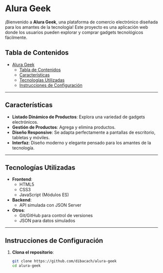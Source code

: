 # Alura Geek

¡Bienvenido a **Alura Geek**, una plataforma de comercio electrónico diseñada para los amantes de la tecnología! Este proyecto es una aplicación web donde los usuarios pueden explorar y comprar gadgets tecnológicos fácilmente.

## Tabla de Contenidos

- [Alura Geek](#alura-geek)
  - [Tabla de Contenidos](#tabla-de-contenidos)
  - [Características](#características)
  - [Tecnologías Utilizadas](#tecnologías-utilizadas)
  - [Instrucciones de Configuración](#instrucciones-de-configuración)

---

## Características

- **Listado Dinámico de Productos**: Explora una variedad de gadgets electrónicos.
- **Gestión de Productos**: Agrega y elimina productos.
- **Diseño Responsive**: Se adapta perfectamente a pantallas de escritorio, tabletas y móviles.
- **Interfaz**: Diseño moderno y elegante pensado para los amantes de la tecnología.

---

## Tecnologías Utilizadas

- **Frontend**:
  - HTML5
  - CSS3
  - JavaScript (Módulos ES)
- **Backend**:
  - API simulada con JSON Server
- **Otros**:
  - Git/GitHub para control de versiones
  - JSON para datos simulados

---

## Instrucciones de Configuración

1. **Clona el repositorio**:
   ```bash
   git clone https://github.com/dibacach/alura-geek
   cd alura-geek
